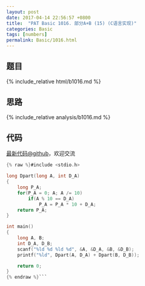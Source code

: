 ```yaml
---
layout: post
date: 2017-04-14 22:56:57 +0800
title:  "PAT Basic 1016. 部分A+B (15) (C语言实现)"
categories: Basic
tags: [numbers]
permalink: Basic/1016.html
---
```


## 题目

{% include_relative html/b1016.md %}

## 思路

{% include_relative analysis/b1016.md %}
## 代码

[最新代码@github](https://github.com/OliverLew/PAT/blob/master/PATBasic/1016.c)，欢迎交流
```c
{% raw %}#include <stdio.h>

long Dpart(long A, int D_A)
{
    long P_A;
    for(P_A = 0; A; A /= 10)
        if(A % 10 == D_A)
            P_A = P_A * 10 + D_A;
    return P_A;
}

int main()
{
    long A, B;
    int D_A, D_B;
    scanf("%ld %d %ld %d", &A, &D_A, &B, &D_B);
    printf("%ld", Dpart(A, D_A) + Dpart(B, D_B));

    return 0;
}
{% endraw %}```